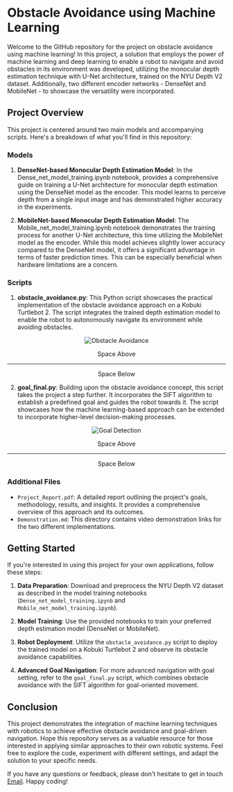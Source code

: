 # Obstacle Avoidance using Machine Learning

Welcome to the GitHub repository for the project on obstacle avoidance using machine learning! In this project, a solution that employs the power of machine learning and deep learning to enable a robot to navigate and avoid obstacles in its environment was developed, utilizing the monocular depth estimation technique with U-Net architecture, trained on the NYU Depth V2 dataset. Additionally, two different encoder networks - DenseNet and MobileNet - to showcase the versatility were incorporated.

## Project Overview

This project is centered around two main models and accompanying scripts. Here's a breakdown of what you'll find in this repository:

### Models

1. **DenseNet-based Monocular Depth Estimation Model**: In the Dense_net_model_training.ipynb notebook, provides a comprehensive guide on training a U-Net architecture for monocular depth estimation using the DenseNet model as the encoder. This model learns to perceive depth from a single input image and has demonstrated higher accuracy in the experiments.

2. **MobileNet-based Monocular Depth Estimation Model**: The Mobile_net_model_training.ipynb notebook demonstrates the training process for another U-Net architecture, this time utilizing the MobileNet model as the encoder. While this model achieves slightly lower accuracy compared to the DenseNet model, it offers a significant advantage in terms of faster prediction times. This can be especially beneficial when hardware limitations are a concern.

### Scripts

1. **obstacle_avoidance.py**: This Python script showcases the practical implementation of the obstacle avoidance approach on a Kobuki Turtlebot 2. The script integrates the trained depth estimation model to enable the robot to autonomously navigate its environment while avoiding obstacles.

<p align="center">
  <img src="https://github.com/Shrey5555/Obstacle-Avoidance-Using-Machine-Learning/assets/136813149/d97286e6-6ba5-4431-bfac-1d319384f898" alt="Obstacle Avoidance">
</p>
<div align="center">
  <p>Space Above</p>
</div>

---

<div align="center">
  <p>Space Below</p>
</div>

2. **goal_final.py**: Building upon the obstacle avoidance concept, this script takes the project a step further. It incorporates the SIFT algorithm to establish a predefined goal and guides the robot towards it. The script showcases how the machine learning-based approach can be extended to incorporate higher-level decision-making processes.

<p align="center">
  <img src="https://github.com/Shrey5555/Obstacle-Avoidance-Using-Machine-Learning/assets/136813149/c29a0a1f-e1a6-44aa-b3ca-1d5c88a8db96" alt="Goal Detection">
</p>
<div align="center">
  <p>Space Above</p>
</div>

---

<div align="center">
  <p>Space Below</p>
</div>

### Additional Files

- `Project_Report.pdf`: A detailed report outlining the project's goals, methodology, results, and insights. It provides a comprehensive overview of this approach and its outcomes.
- `Demonstration.md`: This directory contains video demonstration links for the two different implementations.

## Getting Started

If you're interested in using this project for your own applications, follow these steps:

1. **Data Preparation**: Download and preprocess the NYU Depth V2 dataset as described in the model training notebooks (`Dense_net_model_training.ipynb` and `Mobile_net_model_training.ipynb`).

2. **Model Training**: Use the provided notebooks to train your preferred depth estimation model (DenseNet or MobileNet).

3. **Robot Deployment**: Utilize the `obstacle_avoidance.py` script to deploy the trained model on a Kobuki Turtlebot 2 and observe its obstacle avoidance capabilities.

4. **Advanced Goal Navigation**: For more advanced navigation with goal setting, refer to the `goal_final.py` script, which combines obstacle avoidance with the SIFT algorithm for goal-oriented movement.

## Conclusion

This project demonstrates the integration of machine learning techniques with robotics to achieve effective obstacle avoidance and goal-driven navigation. Hope this repository serves as a valuable resource for those interested in applying similar approaches to their own robotic systems. Feel free to explore the code, experiment with different settings, and adapt the solution to your specific needs.

If you have any questions or feedback, please don't hesitate to get in touch [Email](mailto:shreygupta0509@gmail.com). Happy coding!
